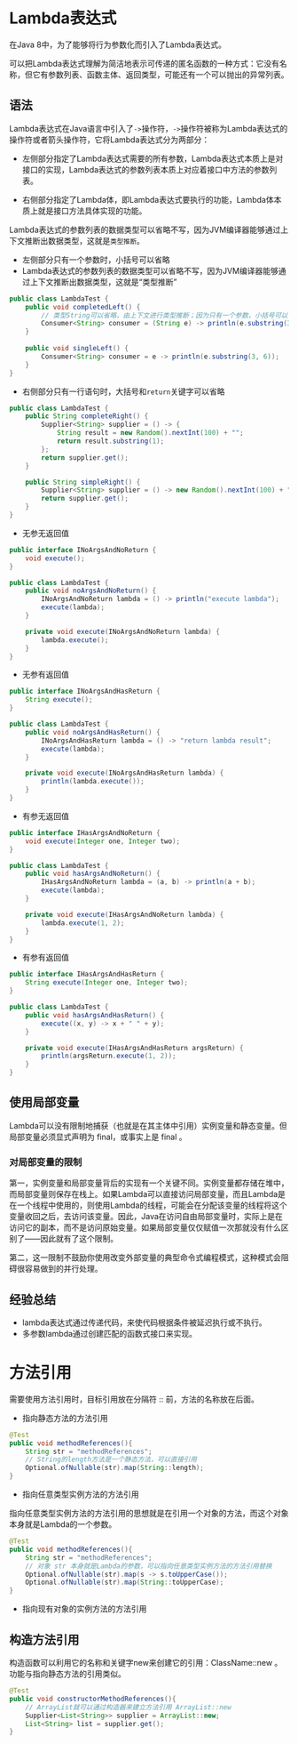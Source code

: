 # Lambda表达式
在Java 8中，为了能够将行为参数化而引入了Lambda表达式。

可以把Lambda表达式理解为简洁地表示可传递的匿名函数的一种方式：它没有名称，但它有参数列表、函数主体、返回类型，可能还有一个可以抛出的异常列表。

## 语法
Lambda表达式在Java语言中引入了`->`操作符，`->`操作符被称为Lambda表达式的操作符或者箭头操作符，它将Lambda表达式分为两部分：

- 左侧部分指定了Lambda表达式需要的所有参数，Lambda表达式本质上是对接口的实现，Lambda表达式的参数列表本质上对应着接口中方法的参数列表。

- 右侧部分指定了Lambda体，即Lambda表达式要执行的功能，Lambda体本质上就是接口方法具体实现的功能。

Lambda表达式的参数列表的数据类型可以省略不写，因为JVM编译器能够通过上下文推断出数据类型，这就是`类型推断`。
- 左侧部分只有一个参数时，小括号可以省略
- Lambda表达式的参数列表的数据类型可以省略不写，因为JVM编译器能够通过上下文推断出数据类型，这就是“类型推断”

```java
public class LambdaTest {
    public void completedLeft() {
        // 类型String可以省略，由上下文进行类型推断；因为只有一个参数，小括号可以省略
        Consumer<String> consumer = (String e) -> println(e.substring(3, 6));
    }
    
    public void singleLeft() {
        Consumer<String> consumer = e -> println(e.substring(3, 6));
    }
}
```

- 右侧部分只有一行语句时，大括号和`return`关键字可以省略
```java
public class LambdaTest {
    public String completeRight() {
        Supplier<String> supplier = () -> {
            String result = new Random().nextInt(100) + "";
            return result.substring(1);
        };
        return supplier.get();
    }

    public String simpleRight() {
        Supplier<String> supplier = () -> new Random().nextInt(100) + "";
        return supplier.get();
    }
}
```

- 无参无返回值
```java
public interface INoArgsAndNoReturn {
    void execute();
}
```

```java
public class LambdaTest {
    public void noArgsAndNoReturn() {
        INoArgsAndNoReturn lambda = () -> println("execute lambda");
        execute(lambda);
    }

    private void execute(INoArgsAndNoReturn lambda) {
        lambda.execute();
    }
}
```

- 无参有返回值
```java
public interface INoArgsAndHasReturn {
    String execute();
}
```

```java
public class LambdaTest {
    public void noArgsAndHasReturn() {
        INoArgsAndHasReturn lambda = () -> "return lambda result";
        execute(lambda);
    }

    private void execute(INoArgsAndHasReturn lambda) {
        println(lambda.execute());
    }
}
```

- 有参无返回值
```java
public interface IHasArgsAndNoReturn {
    void execute(Integer one, Integer two);
}
```

```java
public class LambdaTest {
    public void hasArgsAndNoReturn() {
        IHasArgsAndNoReturn lambda = (a, b) -> println(a + b);
        execute(lambda);
    }

    private void execute(IHasArgsAndNoReturn lambda) {
        lambda.execute(1, 2);
    }
}
```

- 有参有返回值
```java
public interface IHasArgsAndHasReturn {
    String execute(Integer one, Integer two);
}
```

```java
public class LambdaTest {
    public void hasArgsAndHasReturn() {
        execute((x, y) -> x + " " + y);
    }

    private void execute(IHasArgsAndHasReturn argsReturn) {
        println(argsReturn.execute(1, 2));
    }
}
```

## 使用局部变量
Lambda可以没有限制地捕获（也就是在其主体中引用）实例变量和静态变量。但局部变量必须显式声明为
final，或事实上是 final 。

### 对局部变量的限制
第一，实例变量和局部变量背后的实现有一个关键不同。实例变量都存储在堆中，而局部变量则保存在栈上。如果Lambda可以直接访问局部变量，而且Lambda是在一个线程中使用的，则使用Lambda的线程，可能会在分配该变量的线程将这个变量收回之后，去访问该变量。因此，Java在访问自由局部变量时，实际上是在访问它的副本，而不是访问原始变量。如果局部变量仅仅赋值一次那就没有什么区别了——因此就有了这个限制。

第二，这一限制不鼓励你使用改变外部变量的典型命令式编程模式，这种模式会阻碍很容易做到的并行处理。

## 经验总结
- lambda表达式通过传递代码，来使代码根据条件被延迟执行或不执行。
- 多参数lambda通过创建匹配的函数式接口来实现。

# 方法引用
需要使用方法引用时，目标引用放在分隔符 :: 前，方法的名称放在后面。

- 指向静态方法的方法引用
```java
@Test
public void methodReferences(){
    String str = "methodReferences";
    // String的length方法是一个静态方法，可以直接引用
    Optional.ofNullable(str).map(String::length);
}
```
- 指向任意类型实例方法的方法引用

指向任意类型实例方法的方法引用的思想就是在引用一个对象的方法，而这个对象本身就是Lambda的一个参数。

```java
@Test
public void methodReferences(){
    String str = "methodReferences";
    // 对象 str 本身就是Lambda的参数，可以指向任意类型实例方法的方法引用替换
    Optional.ofNullable(str).map(s -> s.toUpperCase());
    Optional.ofNullable(str).map(String::toUpperCase);
}
```

- 指向现有对象的实例方法的方法引用

## 构造方法引用
构造函数可以利用它的名称和关键字new来创建它的引用：ClassName::new 。功能与指向静态方法的引用类似。

```java
@Test
public void constructorMethodReferences(){
    // ArrayList就可以通过构造器来建立方法引用 ArrayList::new
    Supplier<List<String>> supplier = ArrayList::new;
    List<String> list = supplier.get();
}
```